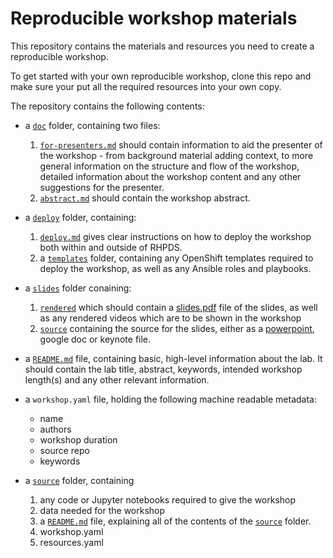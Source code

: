 # Reproducible workshop materials

This repository contains the materials and resources you need to create a reproducible workshop.

To get started with your own reproducible workshop, clone this repo and make sure your put all the required resources into your own copy.

The repository contains the following contents: 

* a [`doc`](./doc) folder, containing two files:
    1. [`for-presenters.md`](./doc/for-presenters.md) should contain information to aid the presenter of the workshop - from background material adding context, to more general information on the structure and flow of the workshop, detailed information about the workshop content and any other suggestions for the presenter. 
    2. [`abstract.md`](./doc/abstract.md) should contain the workshop abstract.

* a [`deploy`](./deploy) folder, containing: 
    1. [`deploy.md`](./deploy/deploy.md) gives clear instructions on how to deploy the workshop both within and outside of RHPDS.
    2. a [`templates`](./deploy/templates) folder, containing any OpenShift templates required to deploy the workshop, as well as any Ansible roles and playbooks.

* a [`slides`](./slides) folder conaining:
    1. [`rendered`](./rendered) which should contain a [slides.pdf](./rendered/slides.pdf) file of the slides, as well as any rendered videos which are to be shown in the workshop
    2. [`source`](./source) containing the source for the slides, either as a [powerpoint](./source/slides.pptx), google doc or keynote file.      

* a [`README.md`](.README.md) file, containing basic, high-level information about the lab. It should contain the lab title, abstract, keywords, intended workshop length(s) and any other relevant information. 

* a `workshop.yaml` file, holding the following machine readable metadata:
    - name
    - authors
    - workshop duration
    - source repo
    - keywords


* a [`source`](./source) folder, containing
    1. any code or Jupyter notebooks required to give the workshop
    2. data needed for the workshop
    3. a [`README.md`](./source/README.md) file, explaining all of the contents of the [`source`](./source) folder. 
    4. workshop.yaml
    5. resources.yaml


